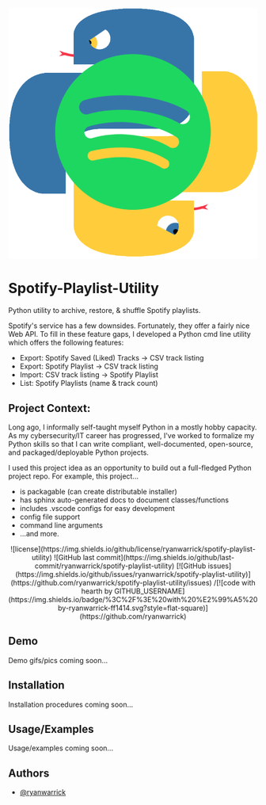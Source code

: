 <!-- TODO: Fix dimensions/scaling for logo image -->
![Logo](https://github.com/ryanwarrick/spotify-playlist-utility/blob/master/docs/images/snakify.png?raw=true)

    
# Spotify-Playlist-Utility

Python utility to archive, restore, & shuffle Spotify playlists.

Spotify's service has a few downsides. Fortunately, they offer a fairly nice Web API. To fill in these feature gaps, I developed a Python cmd line utility which offers the following features:
* Export: Spotify Saved (Liked) Tracks -> CSV track listing
* Export: Spotify Playlist -> CSV track listing
* Import: CSV track listing -> Spotify Playlist
* List: Spotify Playlists (name & track count)

## Project Context:

Long ago, I informally self-taught myself Python in a mostly hobby capacity. As my cybersecurity/IT career has progressed, I've worked to formalize my Python skills so that I can write compliant, well-documented, open-source, and packaged/deployable Python projects.

I used this project idea as an opportunity to build out a full-fledged Python project repo.
For example, this project...
* is packagable (can create distributable installer)
* has sphinx auto-generated docs to document classes/functions
* includes .vscode configs for easy development
* config file support
* command line arguments
* ...and more.
<div align="center">
    ![license](https://img.shields.io/github/license/ryanwarrick/spotify-playlist-utility)
    ![GitHub last commit](https://img.shields.io/github/last-commit/ryanwarrick/spotify-playlist-utility)
    [![GitHub issues](https://img.shields.io/github/issues/ryanwarrick/spotify-playlist-utility)](https://github.com/ryanwarrick/spotify-playlist-utility/issues)
    /[![code with hearth by GITHUB_USERNAME](https://img.shields.io/badge/%3C%2F%3E%20with%20%E2%99%A5%20by-ryanwarrick-ff1414.svg?style=flat-square)](https://github.com/ryanwarrick)
</div>

## Demo

Demo gifs/pics coming soon...
<!-- TODO: Add gifs/pics to demo -->

  
## Installation 

Installation procedures coming soon...
<!-- TODO: Add installation procedures -->

## Usage/Examples

Usage/examples coming soon...
<!-- TODO: Add usage/examples -->
  
## Authors

- [@ryanwarrick](https://www.github.com/ryanwarrick)

<!-- TODO: Add contributors section here for Hunter's logo help -->